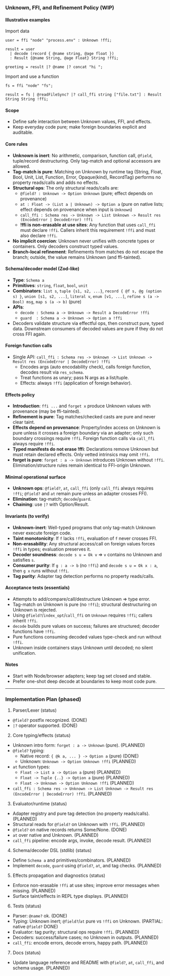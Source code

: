 ### Unknown, FFI, and Refinement Policy (WIP)

#### Illustrative examples

Import data

```noolang
user = ffi "node" "process.env" : Unknown !ffi;

result = user
  | decode (record { @name string, @age float })
  : Result {@name String, @age Float} String !ffi;

greeting = result |? @name |? concat "hi ";
```

Import and use a function

```noolang
fs = ffi "node" "fs";

result = fs | @readFileSync? |? call_ffi string ["file.txt"] : Result String String !ffi;
```

#### Scope

- Define safe interaction between Unknown values, FFI, and effects.
- Keep everyday code pure; make foreign boundaries explicit and auditable.

#### Core rules

- **Unknown is inert**: No arithmetic, comparison, function call, `@field`, tuple/record destructuring. Only tag-match and optional accessors are allowed.
- **Tag-match is pure**: Matching on Unknown by runtime tag (String, Float, Bool, Unit, List, Function, Error, Opaque(kind), RecordTag) performs no property reads/calls and adds no effects.
- **Structural ops**: The only structural reads/calls are:
  - `@field? : Unknown -> Option Unknown` (pure; effect depends on provenance)
  - `at : Float -> (List a | Unknown) -> Option a` (pure on native lists; effect depends on provenance when input is `Unknown`)
  - `call_ffi : Schema res -> Unknown -> List Unknown -> Result res (EncodeError | DecodeError) !ffi`
  - **!ffi is non-erasable at use sites**: Any function that uses `call_ffi` must declare `!ffi`. Callers inherit this requirement `!ffi` and must also declare `!ffi`.
- **No implicit coercion**: Unknown never unifies with concrete types or containers. Only decoders construct typed values.
- **Branch-local refinement**: Refinements from matches do not escape the branch; outside, the value remains Unknown (and ffi-tainted).

#### Schema/decoder model (Zod-like)

- **Type**: `Schema a`
- **Primitives**: `string`, `float`, `bool`, `unit`
- **Combinators**: `list s`, `tuple {s1, s2, ...}`, `record { @f s, @g (option s) }`, `union [s1, s2, ...]`, `literal v`, `enum [v1, ...]`, `refine s (a -> Bool) msg`, `map s (a -> b)` (pure)
- **APIs**:
  - `decode : Schema a -> Unknown -> Result a DecodeError !ffi`
  - `guard  : Schema a -> Unknown -> Option a !ffi`
- Decoders validate structure via effectful ops, then construct pure, typed data. Downstream consumers of decoded values are pure if they do not cross FFI again.

#### Foreign function calls

- Single API: `call_ffi : Schema res -> Unknown -> List Unknown -> Result res (EncodeError | DecodeError) !ffi`
  - Encodes args (auto encodability check), calls foreign function, decodes result via `res_schema`.
  - Treat functions as unary; pass N args as a list/tuple.
  - Effects: always `!ffi` (application of foreign behavior).

#### Effects policy

- **Introduction**: `ffi ...` and `forget x` produce Unknown values with provenance (may be ffi-tainted).
- **Refinement is pure**: Tag matches/checked casts are pure and never clear taint.
- **Effects depend on provenance**: Property/index access on Unknown is pure unless it crosses a foreign boundary via an adapter; only such boundary crossings require `!ffi`. Foreign function calls via `call_ffi` always require `!ffi`.
- **Typed manifests do not erase !ffi**: Declarations remove Unknown but must retain declared effects. Only vetted intrinsics may omit `!ffi`.
- **forget is pure**: `forget : a -> Unknown` introduces Unknown without `!ffi`. Elimination/structure rules remain identical to FFI-origin Unknown.

#### Minimal operational surface

- **Unknown ops**: `@field?`, `at`, `call_ffi` (only `call_ffi` always requires `!ffi`; `@field?` and `at` remain pure unless an adapter crosses FFI).
- **Elimination**: tag-match; `decode`/`guard`.
- **Chaining**: use `|?` with Option/Result.

#### Invariants (to verify)

- **Unknown-inert**: Well-typed programs that only tag-match Unknown never execute foreign code.
- **Taint monotonicity**: If `f` lacks `!ffi`, evaluation of `f` never crosses FFI.
- **Non‑erasability**: Any structural access/call on foreign values forces `!ffi` in types; evaluation preserves it.
- **Decoder soundness**: `decode s u = Ok v` ⇒ `v` contains no Unknown and satisfies `s`.
- **Consumer purity**: If `g : a -> b` (no `!ffi`) and `decode s u = Ok x : a`, then `g x` runs without `!ffi`.
- **Tag purity**: Adapter tag detection performs no property reads/calls.

#### Acceptance tests (essentials)

- Attempts to add/compare/call/destructure Unknown ⇒ type error.
- Tag-match on Unknown is pure (no `!ffi`); structural destructuring on Unknown is rejected.
- Using `@field?`/`index_opt`/`call_ffi` on `Unknown` requires `!ffi`; callers inherit `!ffi`.
- `decode` builds pure values on success; failures are structured; decoder functions have `!ffi`.
- Pure functions consuming decoded values type-check and run without `!ffi`.
- Unknown inside containers stays Unknown until decoded; no silent unification.

#### Notes

- Start with Node/browser adapters; keep tag set closed and stable.
- Prefer one-shot deep decode at boundaries to keep most code pure.

---

### Implementation Plan (phased)

1. Parser/Lexer (status)

- `@field?` postfix recognized. (DONE)
- `|?` operator supported. (DONE)

2. Core typing/effects (status)

- Unknown intro form: `forget : a -> Unknown` (pure). (PLANNED)
- `@field?` typing:
  - Native record: `{ @k a, ... } -> Option a` (pure) (DONE)
  - Unknown: `Unknown -> Option Unknown !ffi` (PLANNED)
- `at` function types:
  - `Float -> List a -> Option a` (pure) (PLANNED)
  - `Float -> Tuple {..} -> Option a` (pure) (PLANNED)
  - `Float -> Unknown -> Option Unknown !ffi` (PLANNED)
- `call_ffi : Schema res -> Unknown -> List Unknown -> Result res (EncodeError | DecodeError) !ffi`. (PLANNED)

3. Evaluator/runtime (status)

- Adapter registry and pure tag detection (no property reads/calls). (PLANNED)
- Structural reads for `@field?` on Unknown with `!ffi`. (PLANNED)
- `@field?` on native records returns Some/None. (DONE)
- `at` over native and Unknown. (PLANNED)
- `call_ffi` pipeline: encode args, invoke, decode result. (PLANNED)

4. Schema/decoder DSL (stdlib) (status)

- Define `Schema a` and primitives/combinators. (PLANNED)
- Implement `decode`, `guard` using `@field?`, `at`, and tag checks. (PLANNED)

5. Effects propagation and diagnostics (status)

- Enforce non-erasable `!ffi` at use sites; improve error messages when missing. (PLANNED)
- Surface taint/effects in REPL type displays. (PLANNED)

6. Tests (status)

- Parser: `@name?` ok. (DONE)
- Typing: Unknown inert; `@field?`/`at` pure vs `!ffi` on Unknown. (PARTIAL: native `@field?` DONE)
- Evaluator: tag purity; structural ops require `!ffi`. (PLANNED)
- Decoders: success/failure cases; no Unknown in outputs. (PLANNED)
- `call_ffi`: encode errors, decode errors, happy path. (PLANNED)

7. Docs (status)

- Update language reference and README with `@field?`, `at`, `call_ffi`, and schema usage. (PLANNED)
